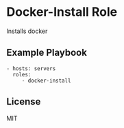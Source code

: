 Docker-Install Role
=========

Installs docker

Example Playbook
----------------

    - hosts: servers
      roles:
         - docker-install

License
-------

MIT
